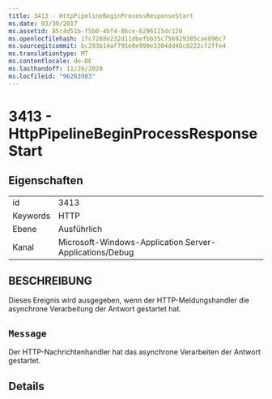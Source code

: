 ```yaml
---
title: 3413 - HttpPipelineBeginProcessResponseStart
ms.date: 03/30/2017
ms.assetid: 85c4d51b-f5b0-4bf4-86ce-6296115dc120
ms.openlocfilehash: 1fc7288e232d11dbefbb35c756929385cae896c7
ms.sourcegitcommit: bc293b14af795e0e999e3304dd40c0222cf2ffe4
ms.translationtype: MT
ms.contentlocale: de-DE
ms.lasthandoff: 11/26/2020
ms.locfileid: "96263983"
---
```

# <a name="3413---httppipelinebeginprocessresponsestart"></a>3413 - HttpPipelineBeginProcessResponseStart

## <a name="properties"></a>Eigenschaften  
  
|||  
|-|-|  
|id|3413|  
|Keywords|HTTP|  
|Ebene|Ausführlich|  
|Kanal|Microsoft-Windows-Application Server-Applications/Debug|  
  
## <a name="description"></a>BESCHREIBUNG  

 Dieses Ereignis wird ausgegeben, wenn der HTTP-Meldungshandler die asynchrone Verarbeitung der Antwort gestartet hat.  
  
## <a name="message"></a>`Message`  

 Der HTTP-Nachrichtenhandler hat das asynchrone Verarbeiten der Antwort gestartet.  
  
## <a name="details"></a>Details
